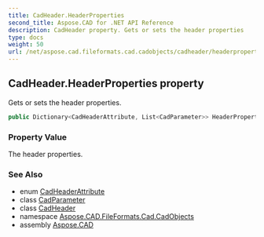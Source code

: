 ```yaml
---
title: CadHeader.HeaderProperties
second_title: Aspose.CAD for .NET API Reference
description: CadHeader property. Gets or sets the header properties
type: docs
weight: 50
url: /net/aspose.cad.fileformats.cad.cadobjects/cadheader/headerproperties/
---
```

## CadHeader.HeaderProperties property

Gets or sets the header properties.

```csharp
public Dictionary<CadHeaderAttribute, List<CadParameter>> HeaderProperties { get; }
```

### Property Value

The header properties.

### See Also

* enum [CadHeaderAttribute](../../../aspose.cad.fileformats.cad.cadconsts/cadheaderattribute/)
* class [CadParameter](../../../aspose.cad.fileformats.cad.cadparameters/cadparameter/)
* class [CadHeader](../)
* namespace [Aspose.CAD.FileFormats.Cad.CadObjects](../../cadheader/)
* assembly [Aspose.CAD](../../../)


